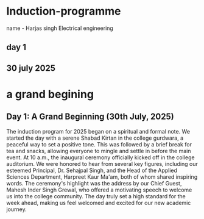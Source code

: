 # Induction-programme
name - Harjas singh
Electrical engineering 
## day 1 
## 30 july 2025
# a grand begining
## Day 1: A Grand Beginning (30th July, 2025)
​The induction program for 2025 began on a spiritual and formal note. We started the day with a serene Shabad Kirtan in the college gurdwara, a peaceful way to set a positive tone. This was followed by a brief break for tea and snacks, allowing everyone to mingle and settle in before the main event. At 10 a.m., the inaugural ceremony officially kicked off in the college auditorium. We were honored to hear from several key figures, including our esteemed Principal, Dr. Sehajpal Singh, and the Head of the Applied Sciences Department, Harpreet Kaur Ma'am, both of whom shared inspiring words. The ceremony's highlight was the address by our Chief Guest, Mahesh Inder Singh Grewal, who offered a motivating speech to welcome us into the college community. The day truly set a high standard for the week ahead, making us feel welcomed and excited for our new academic journey.

